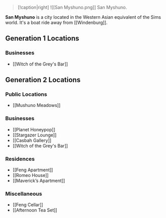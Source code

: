 > [!caption|right]
> ![[San Myshuno.png]] 
> San Myshuno.

**San Myshuno** is a city located in the Western Asian equivalent of the Sims world. It's a boat ride away from [[Windenburg]].

## Generation 1 Locations
### Businesses
- [[Witch of the Grey's Bar]]

## Generation 2 Locations
### Public Locations
- [[Mushuno Meadows]]
### Businesses
- [[Planet Honeypop]]
- [[Stargazer Lounge]]
- [[Casbah Gallery]]
- [[Witch of the Grey's Bar]]
### Residences
- [[Feng Apartment]]
- [[Romeo House]]
- [[Maverick’s Apartment]]
### Miscellaneous 
- [[Feng Cellar]]
- [[Afternoon Tea Set]]